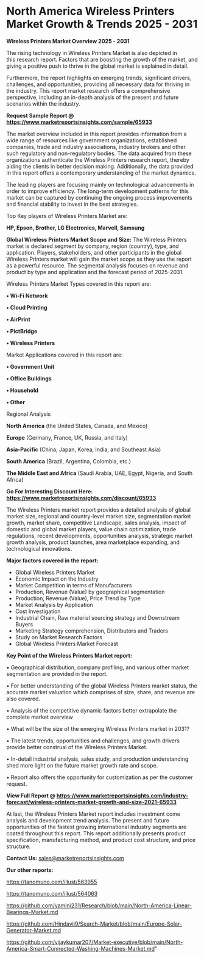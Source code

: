 # North America Wireless Printers Market Growth & Trends 2025 - 2031

<Strong> Wireless Printers Market Overview 2025 - 2031</strong>

The rising technology in Wireless Printers Market is also depicted in this research report. Factors that are boosting the growth of the market, and giving a positive push to thrive in the global market is explained in detail.

Furthermore, the report highlights on emerging trends, significant drivers, challenges, and opportunities, providing all necessary data for thriving in the industry. This report market research offers a comprehensive perspective, including an in-depth analysis of the present and future scenarios within the industry.

<strong>Request Sample Report @ <a href=https://www.marketreportsinsights.com/sample/65933>https://www.marketreportsinsights.com/sample/65933</a></strong>

The market overview included in this report provides information from a wide range of resources like government organizations, established companies, trade and industry associations, industry brokers and other such regulatory and non-regulatory bodies. The data acquired from these organizations authenticate the Wireless Printers research report, thereby aiding the clients in better decision making. Additionally, the data provided in this report offers a contemporary understanding of the market dynamics.

The leading players are focusing mainly on technological advancements in order to improve efficiency. The long-term development patterns for this market can be captured by continuing the ongoing process improvements and financial stability to invest in the best strategies.

Top Key players of Wireless Printers Market are:

<strong>HP, Epson, Brother, LG Electronics, Marvell, Samsung</strong>

<strong><b>Global Wireless Printers Market Scope and Size:</b></strong>
The Wireless Printers market is declared segment by company, region (country), type, and application. Players, stakeholders, and other participants in the global Wireless Printers market will gain the market scope as they use the report as a powerful resource. The segmental analysis focuses on revenue and product by type and application and the forecast period of 2025-2031.

Wireless Printers Market Types covered in this report are:

<strong>• Wi-Fi Network

• Cloud Printing

• AirPrint

• PictBridge

• Wireless Printers</strong>

Market Applications covered in this report are:

<strong>• Government Unit

• Office Buildings

• Household

• Other</strong> 

Regional Analysis

<strong>North America</strong> (the United States, Canada, and Mexico)

<strong>Europe</strong> (Germany, France, UK, Russia, and Italy)

<strong>Asia-Pacific</strong> (China, Japan, Korea, India, and Southeast Asia)

<strong>South America</strong> (Brazil, Argentina, Colombia, etc.)

<strong>The Middle East and Africa</strong> (Saudi Arabia, UAE, Egypt, Nigeria, and South Africa)

<strong>Go For Interesting Discount Here: <a href=https://www.marketreportsinsights.com/discount/65933>https://www.marketreportsinsights.com/discount/65933</a></strong>

The Wireless Printers market report provides a detailed analysis of global market size, regional and country-level market size, segmentation market growth, market share, competitive Landscape, sales analysis, impact of domestic and global market players, value chain optimization, trade regulations, recent developments, opportunities analysis, strategic market growth analysis, product launches, area marketplace expanding, and technological innovations.

<strong><b>Major factors covered in the report:</b></strong>
<ul>
  <li>Global Wireless Printers Market </li>
  <li>Economic Impact on the Industry</li>
  <li>Market Competition in terms of Manufacturers</li>
  <li>Production, Revenue (Value) by geographical segmentation</li>
  <li>Production, Revenue (Value), Price Trend by Type</li>
  <li>Market Analysis by Application</li>
  <li>Cost Investigation</li>
  <li>Industrial Chain, Raw material sourcing strategy and Downstream Buyers</li>
  <li>Marketing Strategy comprehension, Distributors and Traders</li>
  <li>Study on Market Research Factors</li>
  <li>Global Wireless Printers Market Forecast</li>
</ul>

<strong><b>Key Point of the Wireless Printers Market report:</b></strong>

• Geographical distribution, company profiling, and various other market segmentation are provided in the report.

• For better understanding of the global Wireless Printers market status, the accurate market valuation which comprises of size, share, and revenue are also covered.

• Analysis of the competitive dynamic factors better extrapolate the complete market overview

• What will be the size of the emerging Wireless Printers market in 2031?

• The latest trends, opportunities and challenges, and growth drivers provide better construal of the Wireless Printers Market.

• In-detail industrial analysis, sales study, and production understanding shed more light on the future market growth rate and scope.

• Report also offers the opportunity for customization as per the customer request.

<strong><b>View Full Report @ <a href=https://www.marketreportsinsights.com/industry-forecast/wireless-printers-market-growth-and-size-2021-65933>https://www.marketreportsinsights.com/industry-forecast/wireless-printers-market-growth-and-size-2021-65933</a></b></strong>


At last, the Wireless Printers Market report includes investment come analysis and development trend analysis. The present and future opportunities of the fastest growing international industry segments are coated throughout this report. This report additionally presents product specification, manufacturing method, and product cost structure, and price structure.

<strong>Contact Us:</strong>
sales@marketreportsinsights.com

<strong>Our other reports:</strong>

<a href=https://tanomuno.com/illust/563955>https://tanomuno.com/illust/563955</a>

<a href=https://tanomuno.com/illust/564063>https://tanomuno.com/illust/564063</a>

<a href=https://github.com/yamini231/Research/blob/main/North-America-Linear-Bearings-Market.md>https://github.com/yamini231/Research/blob/main/North-America-Linear-Bearings-Market.md</a>

<a href=https://github.com/Hindavii9/Search-Market/blob/main/Europe-Solar-Generator-Market.md>https://github.com/Hindavii9/Search-Market/blob/main/Europe-Solar-Generator-Market.md</a>

<a href=https://github.com/vijaykumar207/Market-executive/blob/main/North-America-Smart-Connected-Washing-Machines-Market.md>https://github.com/vijaykumar207/Market-executive/blob/main/North-America-Smart-Connected-Washing-Machines-Market.md</a>"
